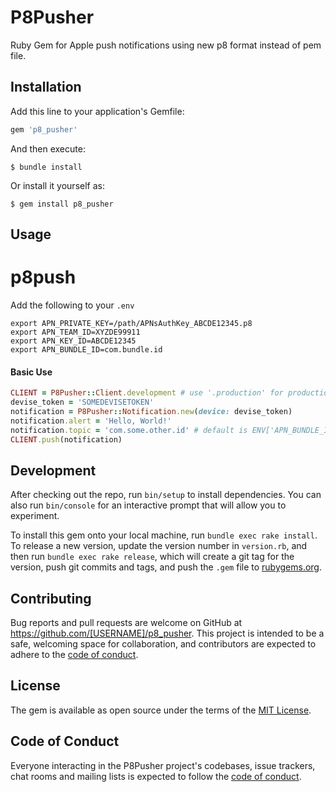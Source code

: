 # P8Pusher

Ruby Gem for Apple push notifications using new p8 format instead of pem file.

## Installation

Add this line to your application's Gemfile:

```ruby
gem 'p8_pusher'
```

And then execute:

    $ bundle install

Or install it yourself as:

    $ gem install p8_pusher

## Usage

# p8push

Add the following to your `.env`
```
export APN_PRIVATE_KEY=/path/APNsAuthKey_ABCDE12345.p8 
export APN_TEAM_ID=XYZDE99911
export APN_KEY_ID=ABCDE12345
export APN_BUNDLE_ID=com.bundle.id
```

#### Basic Use

```ruby
CLIENT = P8Pusher::Client.development # use '.production' for production use
devise_token = 'SOMEDEVISETOKEN'
notification = P8Pusher::Notification.new(device: devise_token)
notification.alert = 'Hello, World!'
notification.topic = 'com.some.other.id' # default is ENV['APN_BUNDLE_ID']
CLIENT.push(notification)
```
## Development

After checking out the repo, run `bin/setup` to install dependencies. You can also run `bin/console` for an interactive prompt that will allow you to experiment.

To install this gem onto your local machine, run `bundle exec rake install`. To release a new version, update the version number in `version.rb`, and then run `bundle exec rake release`, which will create a git tag for the version, push git commits and tags, and push the `.gem` file to [rubygems.org](https://rubygems.org).

## Contributing

Bug reports and pull requests are welcome on GitHub at https://github.com/[USERNAME]/p8_pusher. This project is intended to be a safe, welcoming space for collaboration, and contributors are expected to adhere to the [code of conduct](https://github.com/[USERNAME]/p8_pusher/blob/master/CODE_OF_CONDUCT.md).


## License

The gem is available as open source under the terms of the [MIT License](https://opensource.org/licenses/MIT).

## Code of Conduct

Everyone interacting in the P8Pusher project's codebases, issue trackers, chat rooms and mailing lists is expected to follow the [code of conduct](https://github.com/[USERNAME]/p8_pusher/blob/master/CODE_OF_CONDUCT.md).
